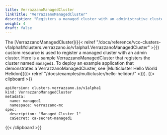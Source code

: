 ```yaml
---
title: VerrazzanoManagedCluster
linkTitle: "VerrazzanoManagedCluster"
description: "Registers a managed cluster with an administrative cluster"
weight: 4
draft: false
---
```


The [VerrazzanoManagedCluster]({{< relref "/docs/reference/vco-clusters-v1alpha1#clusters.verrazzano.io/v1alpha1.VerrazzanoManagedCluster" >}}) custom resource is used to register a managed cluster with an admin cluster.  Here is a sample VerrazzanoManagedCluster that registers the cluster named `managed1`.  To deploy an example application that demonstrates a VerrazzanoManagedCluster, see [Multicluster Hello World Helidon]({{< relref "/docs/examples/multicluster/hello-helidon/" >}}).
{{< clipboard >}}
<div class="highlight">

    apiVersion: clusters.verrazzano.io/v1alpha1
    kind: VerrazzanoManagedCluster
    metadata:
      name: managed1
      namespace: verrazzano-mc
    spec:
      description: "Managed Cluster 1"
      caSecret: ca-secret-managed1

</div>
{{< /clipboard >}}
